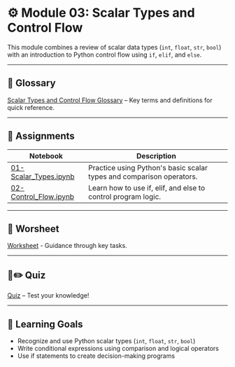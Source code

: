 # ⚙️ Module 03: Scalar Types and Control Flow

This module combines a review of scalar data types (`int`, `float`, `str`, `bool`) with an introduction to Python control flow using `if`, `elif`, and `else`.

---

## 📕 Glossary

[Scalar Types and Control Flow Glossary](https://github.com/aaniaahh/DataScience-2025/blob/main/Assignments/03-Scalar_Types_and_Control_Flow/glossary.md) – Key terms and definitions for quick reference.

---

## 🔗 Assignments
| Notebook |	Description |
|-----|----------|
|[01-Scalar_Types.ipynb](https://github.com/aaniaahh/DataScience-2025/blob/main/Completed/03-Scalar_Types_and_Control_Flow/01_Scalar_Types.ipynb)|	Practice using Python's basic scalar types and comparison operators.|
|[02-Control_Flow.ipynb](https://github.com/aaniaahh/DataScience-2025/blob/main/Completed/03-Scalar_Types_and_Control_Flow/02_Control_Flow.ipynb)| Learn how to use if, elif, and else to control program logic.|

---

## 📝 Worsheet

[Worksheet](https://github.com/aaniaahh/DataScience-2025/blob/main/Assignments/03-Scalar_Types_and_Control_Flow/worksheet.md) - Guidance through key tasks.

---

## 🤔✏️ Quiz

[Quiz](https://github.com/aaniaahh/DataScience-2025/blob/main/Assignments/03-Scalar_Types_and_Control_Flow/mini_quiz.md) – Test your knowledge!

---

## 🧠 Learning Goals
* Recognize and use Python scalar types (`int`, `float`, `str`, `bool`)
* Write conditional expressions using comparison and logical operators
* Use if statements to create decision-making programs
